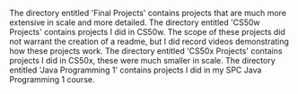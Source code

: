 The directory entitled 'Final Projects' contains projects that are much more extensive in scale and more detailed. 
The directory entitled 'CS50w Projects' contains projects I did in CS50w. The scope of these projects did not warrant the creation of a readme, but I did record videos demonstrating how these projects work.
The directory entitled 'CS50x Projects' contains projects I did in CS50x, these were much smaller in scale.
The directory entitled 'Java Programming 1' contains projects I did in my SPC Java Programming 1 course.
